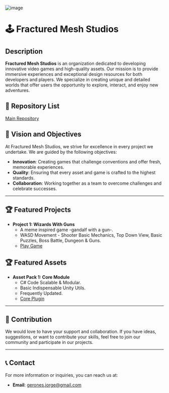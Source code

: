 ![image](https://i.ibb.co/VNN9vMD/FMS-Logo.png)

# 🕹️ Fractured Mesh Studios


## Description
**Fractured Mesh Studios** is an organization dedicated to developing innovative video games and high-quality assets. Our mission is to provide immersive experiences and exceptional design resources for both developers and players. We specialize in creating unique and detailed worlds that offer users the opportunity to explore, interact, and enjoy new adventures.

## 📁 Repository List
[Main Repository](https://github.com/orgs/Fractured-Mesh-Studios/repositories)

## 🌟 Vision and Objectives
At Fractured Mesh Studios, we strive for excellence in every project we undertake. We are guided by the following objectives:

- **Innovation**: Creating games that challenge conventions and offer fresh, memorable experiences.
- **Quality**: Ensuring that every asset and game is crafted to the highest standards.
- **Collaboration**: Working together as a team to overcome challenges and celebrate successes.

---

## 🏆 Featured Projects
- **Project 1: Wizards With Guns**
  - A meme inspired game -gandalf with a gun-.
  - WASD Movement - Shooter Basic Mechanics, Top Down View, Basic Puzzles, Boss Battle, Dungeon & Guns.
  - [Play Game](https://simmer.io/@Jorge_Gerones/wizardswithguns)

## 🏆 Featured Assets
- **Asset Pack 1: Core Module**
  - C# Code Scalable & Modular.
  - Basic Indispensable Unity Utils.
  - Frequently Updated.
  - [Core Plugin](https://github.com/Fractured-Mesh-Studios/com.fms.core.git)

---

## 🤝 Contribution
We would love to have your support and collaboration. If you have ideas, suggestions, or want to contribute your skills, feel free to join our community and participate in our projects.

---

## 📞 Contact
For more information or inquiries, you can reach us at:
- **Email**: gerones.jorge@gmail.com

